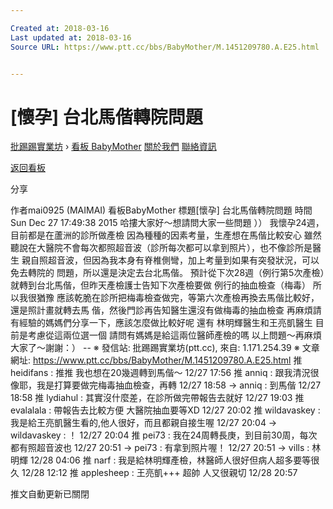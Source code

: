 ```yaml
---

Created at: 2018-03-16
Last updated at: 2018-03-16
Source URL: https://www.ptt.cc/bbs/BabyMother/M.1451209780.A.E25.html


---
```


# [懷孕] 台北馬偕轉院問題


[批踢踢實業坊](https://www.ptt.cc/) › [看板 BabyMother](https://www.ptt.cc/bbs/BabyMother/index.html) [關於我們](https://www.ptt.cc/about.html) [聯絡資訊](https://www.ptt.cc/contact.html)

[返回看板](https://www.ptt.cc/bbs/BabyMother/index.html)

分享

作者mai0925 (MAIMAI)
看板BabyMother
標題\[懷孕\] 台北馬偕轉院問題
時間Sun Dec 27 17:49:38 2015
哈摟大家好～想請問大家一些問題 ）） 我懷孕24週，目前都是在蘆洲的診所做產檢 因為種種的因素考量，生產想在馬偕比較安心 雖然聽說在大醫院不會每次都照超音波（診所每次都可以拿到照片），也不像診所是醫生 親自照超音波，但因為我本身有脊椎側彎，加上考量到如果有突發狀況，可以免去轉院的 問題，所以還是決定去台北馬偕。 預計從下次28週（例行第5次產檢）就轉到台北馬偕，但昨天產檢護士告知下次產檢要做 例行的抽血檢查（梅毒） 所以我很猶豫 應該乾脆在診所把梅毒檢查做完，等第六次產檢再換去馬偕比較好，還是照計畫就轉去馬 偕，然後門診再告知醫生還沒有做梅毒的抽血檢查 再麻煩請有經驗的媽媽們分享一下，應該怎麼做比較好呢 還有 林明輝醫生和王亮凱醫生 目前是考慮從這兩位選一個 請問有媽媽是給這兩位醫師產檢的嗎 以上問題～再麻煩大家了～謝謝：） -- ※ 發信站: 批踢踢實業坊(ptt.cc), 來自: 1.171.254.39 ※ 文章網址: <https://www.ptt.cc/bbs/BabyMother/M.1451209780.A.E25.html>
推 heidifans : 推推 我也想在20幾週轉到馬偕～ 12/27 17:56
推 anniq : 跟我清況很像耶，我是打算要做完梅毒抽血檢查，再轉 12/27 18:58
→ anniq : 到馬偕 12/27 18:58
推 lydiahul : 其實沒什麼差，在診所做完帶報告去就好 12/27 19:03
推 evalalala : 帶報告去比較方便 大醫院抽血要等XD 12/27 20:02
推 wildavaskey : 我是給王亮凱醫生看的,他人很好，而且都親自接生喔 12/27 20:04
→ wildavaskey : ！ 12/27 20:04
推 pei73 : 我在24周轉長庚，到目前30周，每次都有照超音波也 12/27 20:51
→ pei73 : 有拿到照片喔！ 12/27 20:51
→ vills : 林明輝 12/28 04:06
推 narf : 我是給林明輝產檢，林醫師人很好但病人超多要等很久 12/28 12:12
推 applesheep : 王亮凱+++ 超帥 人又很親切 12/28 20:57

推文自動更新已關閉

